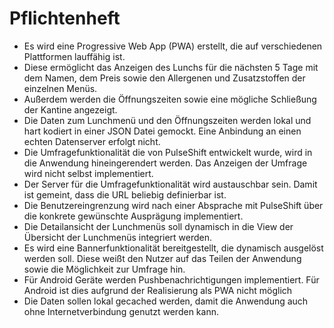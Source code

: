 # Pflichtenheft
+ Es wird eine Progressive Web App (PWA) erstellt, die auf verschiedenen Plattformen lauffähig ist. 
+ Diese ermöglicht das Anzeigen des Lunchs für die nächsten 5 Tage mit dem Namen, dem Preis sowie den Allergenen und Zusatzstoffen der einzelnen Menüs. 
+ Außerdem werden die Öffnungszeiten sowie eine mögliche Schließung der Kantine angezeigt.
+ Die Daten zum Lunchmenü und den Öffnungszeiten werden lokal und hart kodiert in einer JSON Datei gemockt. Eine Anbindung an einen echten Datenserver erfolgt nicht. 
+ Die Umfragefunktionalität die von PulseShift entwickelt wurde, wird in die Anwendung hineingerendert werden. Das Anzeigen der Umfrage wird nicht selbst implementiert. 
+ Der Server für die Umfragefunktionalität wird austauschbar sein. Damit ist gemeint, dass die URL beliebig definierbar ist.
+ Die Benutzereingrenzung wird nach einer Absprache mit PulseShift über die konkrete gewünschte Ausprägung implementiert.
+ Die Detailansicht der Lunchmenüs soll dynamisch in die View der Übersicht der Lunchmenüs integriert werden.
+ Es wird eine Bannerfunktionalität bereitgestellt, die dynamisch ausgelöst werden soll. Diese weißt den Nutzer auf das Teilen der Anwendung sowie die Möglichkeit zur Umfrage hin.
+ Für Android Geräte werden Pushbenachrichtigungen implementiert. Für Android ist dies aufgrund der Realisierung als PWA nicht möglich
+ Die Daten sollen lokal gecached werden, damit die Anwendung auch ohne Internetverbindung genutzt werden kann.
